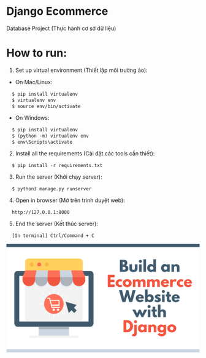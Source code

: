 # Django Ecommerce

Database Project (Thực hành cơ sở dữ liệu)

# How to run: 
  1. Set up virtual environment (Thiết lập môi trường ảo):
  - On Mac/Linux:
  ```
    $ pip install virtualenv
    $ virtualenv env
    $ source env/bin/activate
  ```
  - On Windows:
  ```
    $ pip install virtualenv
    $ (python -m) virtualenv env
    $ env\Scripts\activate
  ```
  2. Install all the requirements (Cài đặt các tools cần thiết):
  ```
    $ pip install -r requirements.txt
  ```
  3. Run the server (Khởi chạy server):
  ```
    $ python3 manage.py runserver
  ```
  4. Open in browser (Mở trên trình duyệt web):
  ```
    http://127.0.0.1:8000 
  ```
  5. End the server (Kết thúc server):
  ```
    [In terminal] Ctrl/Command + C 
  ```
![alt text](https://github.com/Thanhha0426/web-django/blob/master/thumbnail.png "logo")


